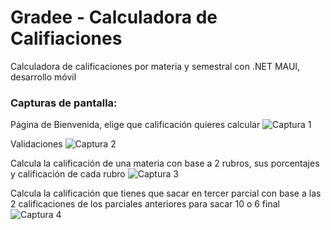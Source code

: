 # Gradee - Calculadora de Califiaciones
Calculadora de calificaciones por materia y semestral con .NET MAUI, desarrollo móvil

### Capturas de pantalla:

Página de Bienvenida, elige que calificación quieres calcular
![Captura 1](/capturas/1.png)

Validaciones
![Captura 2](capturas/3.png)

Calcula la calificación de una materia con base a 2 rubros, sus porcentajes y calificación de cada rubro
![Captura 3](capturas/2.png)

Calcula la calificación que tienes que sacar en tercer parcial con base a las 2 calificaciones de los parciales anteriores para sacar 10 o 6 final
![Captura 4](capturas/4.png)
